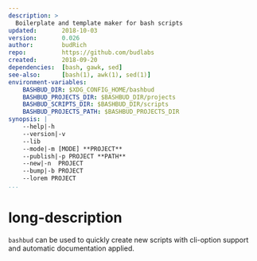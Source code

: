 ```yaml
---
description: >
  Boilerplate and template maker for bash scripts
updated:       2018-10-03
version:       0.026
author:        budRich
repo:          https://github.com/budlabs
created:       2018-09-20
dependencies:  [bash, gawk, sed]
see-also:      [bash(1), awk(1), sed(1)]
environment-variables:
    BASHBUD_DIR: $XDG_CONFIG_HOME/bashbud
    BASHBUD_PROJECTS_DIR: $BASHBUD_DIR/projects
    BASHBUD_SCRIPTS_DIR: $BASHBUD_DIR/scripts
    BASHBUD_PROJECTS_PATH: $BASHBUD_PROJECTS_DIR
synopsis: |
    --help|-h
    --version|-v
    --lib
    --mode|-m [MODE] **PROJECT**
    --publish|-p PROJECT **PATH**
    --new|-n  PROJECT
    --bump|-b PROJECT
    --lorem PROJECT
...
```


# long-description

`bashbud` can be used to quickly create new scripts with cli-option support and automatic documentation applied.
